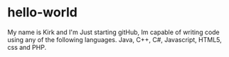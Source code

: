 # hello-world

My name is Kirk and I'm Just starting gitHub, Im capable of writing code using any of the following languages.
Java, C++, C#, Javascript, HTML5, css and PHP.
